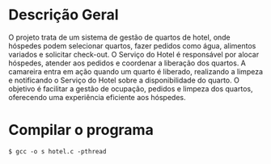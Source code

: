 # Descrição Geral
O projeto trata de um sistema de gestão de quartos de hotel, onde hóspedes podem selecionar quartos, fazer pedidos como água, alimentos variados e solicitar check-out. O Serviço do Hotel é responsável por alocar hóspedes, atender aos pedidos e coordenar a liberação dos quartos. A camareira entra em ação quando um quarto é liberado, realizando a limpeza e notificando o Serviço do Hotel sobre a disponibilidade do quarto. O objetivo é facilitar a gestão de ocupação, pedidos e limpeza dos quartos, oferecendo uma experiência eficiente aos hóspedes.

# Compilar o programa

```
$ gcc -o s hotel.c -pthread
```